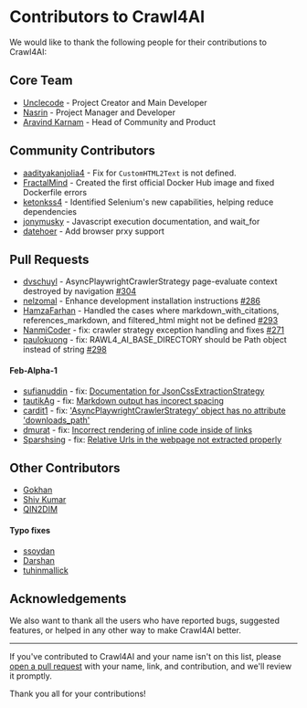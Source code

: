 # Contributors to Crawl4AI

We would like to thank the following people for their contributions to Crawl4AI:

## Core Team

- [Unclecode](https://github.com/unclecode) - Project Creator and Main Developer
- [Nasrin](https://github.com/ntohidi) - Project Manager and Developer
- [Aravind Karnam](https://github.com/aravindkarnam) - Head of Community and Product 

## Community Contributors

- [aadityakanjolia4](https://github.com/aadityakanjolia4) - Fix for `CustomHTML2Text` is not defined.
- [FractalMind](https://github.com/FractalMind) - Created the first official Docker Hub image and fixed Dockerfile errors
- [ketonkss4](https://github.com/ketonkss4) - Identified Selenium's new capabilities, helping reduce dependencies
- [jonymusky](https://github.com/jonymusky) - Javascript execution documentation, and wait_for
- [datehoer](https://github.com/datehoer) - Add browser prxy support

## Pull Requests

- [dvschuyl](https://github.com/dvschuyl) - AsyncPlaywrightCrawlerStrategy page-evaluate context destroyed by navigation [#304](https://github.com/unclecode/cr4wlr/pull/304)
- [nelzomal](https://github.com/nelzomal) - Enhance development installation instructions [#286](https://github.com/unclecode/cr4wlr/pull/286)
- [HamzaFarhan](https://github.com/HamzaFarhan) - Handled the cases where markdown_with_citations, references_markdown, and filtered_html might not be defined [#293](https://github.com/unclecode/cr4wlr/pull/293)
- [NanmiCoder](https://github.com/NanmiCoder) - fix: crawler strategy exception handling and fixes [#271](https://github.com/unclecode/cr4wlr/pull/271)
- [paulokuong](https://github.com/paulokuong) - fix: RAWL4_AI_BASE_DIRECTORY should be Path object instead of string [#298](https://github.com/unclecode/cr4wlr/pull/298)

#### Feb-Alpha-1
- [sufianuddin](https://github.com/sufianuddin) - fix: [Documentation for JsonCssExtractionStrategy](https://github.com/unclecode/cr4wlr/issues/651)
- [tautikAg](https://github.com/tautikAg) - fix: [Markdown output has incorect spacing](https://github.com/unclecode/cr4wlr/issues/599)
- [cardit1](https://github.com/cardit1) - fix: ['AsyncPlaywrightCrawlerStrategy' object has no attribute 'downloads_path'](https://github.com/unclecode/cr4wlr/issues/585)
- [dmurat](https://github.com/dmurat) - fix: [ Incorrect rendering of inline code inside of links ](https://github.com/unclecode/cr4wlr/issues/583)
- [Sparshsing](https://github.com/Sparshsing) - fix: [Relative Urls in the webpage not extracted properly ](https://github.com/unclecode/cr4wlr/issues/570)



## Other Contributors

- [Gokhan](https://github.com/gkhngyk) 
- [Shiv Kumar](https://github.com/shivkumar0757)
- [QIN2DIM](https://github.com/QIN2DIM)

#### Typo fixes
- [ssoydan](https://github.com/ssoydan)
- [Darshan](https://github.com/Darshan2104)
- [tuhinmallick](https://github.com/tuhinmallick)

## Acknowledgements

We also want to thank all the users who have reported bugs, suggested features, or helped in any other way to make Crawl4AI better.

---

If you've contributed to Crawl4AI and your name isn't on this list, please [open a pull request](https://github.com/unclecode/cr4wlr/pulls) with your name, link, and contribution, and we'll review it promptly.

Thank you all for your contributions!